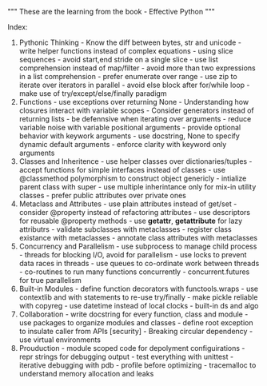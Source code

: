 """
These are the learning from the book  - Effective Python
"""


Index:

1. Pythonic Thinking
        - Know the diff between bytes, str and unicode
        - write helper functions instead of complex equations
        - using slice sequences
        - avoid start,end stride on a single slice
        - use list comprehension instead of map/filter
        - avoid more than two expressions in a list comprehension
        - prefer enumerate over range
        - use zip to iterate over iterators in parallel
        - avoid else block after for/while loop
        - make use of try/except/else/finally paradigm       
2. Functions
        - use exceptions over returning None
        - Understanding how closures interact with variable scopes
        - Consider generators instead of returning lists
        - be defennsive when iterating over arguments
        - reduce variable noise with variable positional arguments
        - provide optional behavior with keywork arguments
        - use docstring, None to specify dynamic default arguments
        - enforce clarity with keyword only arguments
3. Classes and Inheritence
        - use helper classes over dictionaries/tuples
        - accept functions for simple interfaces instead of classes
        - use @classmethod polymorphism to construct object genericly
        - intialize parent class with super
        - use multiple inherintance only for mix-in utility classes
        - prefer public attributes over private ones
4. Metaclass and Attributes
        - use plain attributes instead of get/set
        - consider @property instead of refactoring attributes
        - use descriptors for reusable @property methods
        - use __getattr__, __getattribute__ for lazy attributrs
        - validate subclasses with metaclasses
        - register class existance with metaclasses
        - annotate class attributes with metaclasses
5. Concurrency and Parallelism
        - use subprocess to manage child process
        - threads for blocking I/O, avoid for parallelism
        - use locks to prevent data races in threads
        - use queues to co-ordinate work between threads
        - co-routines to run many functions concurrently
        - concurrent.futures for true parallelism
6. Built-in Modules
        - define function decorators with functools.wraps
        - use contextlib and with statements to re-use try/finally
        - make pickle reliable with copyreg
        - use datetime instead of local clocks
        - built-in ds and algo        
7. Collaboration
        - write docstring for every function, class and module
        - use packages to organize modules and classes
        - define root exception to insulate caller from APIs [security]
        - Breaking circular dependency
        - use virtual environments
8. Prouduction
        - module scoped code for depolyment configuirations
        - repr strings for debugging output
        - test everything with unittest
        - iterative debugging with pdb
        - profile before optimizing
        - tracemalloc to understand memory allocation and leaks